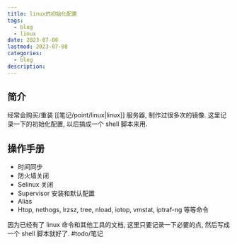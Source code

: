```yaml
---
title: linux的初始化配置
tags:
  - blog
  - linux
date: 2023-07-08
lastmod: 2023-07-08
categories:
  - blog
description: 
---
```


## 简介

经常会购买/重装 [[笔记/point/linux|linux]] 服务器, 制作过很多次的镜像. 这里记录一下的初始化配置, 以后搞成一个 shell 脚本来用.

## 操作手册

- 时间同步
- 防火墙关闭
- Selinux 关闭
- Supervisor 安装和默认配置
- Alias
- Htop, nethogs, lrzsz, tree, nload, iotop, vmstat, iptraf-ng 等等命令

因为已经有了 linux 命令和其他工具的文档, 这里只要记录一下必要的点, 然后写成一个 shell 脚本就好了. #todo/笔记
